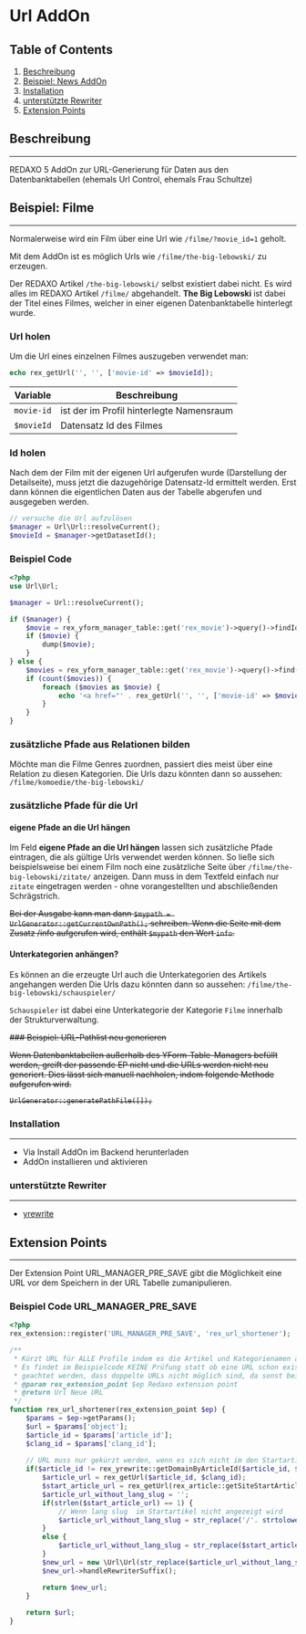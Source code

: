 Url AddOn
================================================================================
## Table of Contents
1. [Beschreibung](#beschreibung)
2. [Beispiel: News AddOn](#beispiel-news-addOn)
3. [Installation](#installation)
4. [unterstützte Rewriter](#unterstützte-rewriter)
5. [Extension Points](#extenstion_points)

## Beschreibung
--------------------------------------------------------------------------------
REDAXO 5 AddOn zur URL-Generierung für Daten aus den Datenbanktabellen (ehemals Url Control, ehemals Frau Schultze)

## Beispiel: Filme
--------------------------------------------------------------------------------
Normalerweise wird ein Film über eine Url wie `/filme/?movie_id=1` geholt.

Mit dem AddOn ist es möglich Urls wie `/filme/the-big-lebowski/` zu erzeugen.

Der REDAXO Artikel `/the-big-lebowski/` selbst existiert dabei nicht. Es wird alles im REDAXO Artikel `/filme/` abgehandelt.
**The Big Lebowski** ist dabei der Titel eines Filmes, welcher in einer eigenen Datenbanktabelle hinterlegt wurde. 

### Url holen 
Um die Url eines einzelnen Filmes auszugeben verwendet man:

```php
echo rex_getUrl('', '', ['movie-id' => $movieId]);
```

| Variable         | Beschreibung                 |
| ---------------- | ---------------------------- |
| `movie-id` | ist der im Profil hinterlegte Namensraum |
| `$movieId`    | Datensatz Id des Filmes |


### Id holen 
Nach dem der Film mit der eigenen Url aufgerufen wurde (Darstellung der Detailseite), muss jetzt die dazugehörige Datensatz-Id ermittelt werden. Erst dann können die eigentlichen Daten aus der Tabelle abgerufen und ausgegeben werden.

```php
// versuche die Url aufzulösen
$manager = Url\Url::resolveCurrent();
$movieId = $manager->getDatasetId();
```

### Beispiel Code

```php
<?php
use Url\Url;

$manager = Url::resolveCurrent();

if ($manager) {
    $movie = rex_yform_manager_table::get('rex_movie')->query()->findId($manager->getDatasetId());
    if ($movie) {
        dump($movie);
    }
} else {
    $movies = rex_yform_manager_table::get('rex_movie')->query()->find();
    if (count($movies)) {
        foreach ($movies as $movie) {
            echo '<a href="' . rex_getUrl('', '', ['movie-id' => $movie->getId()]) . '">' . $movie->getValue('title') . '</a>';
        }
    }
}
```

### zusätzliche Pfade aus Relationen bilden

Möchte man die Filme Genres zuordnen, passiert dies meist über eine Relation zu diesen Kategorien.
Die Urls dazu könnten dann so aussehen: `/filme/komoedie/the-big-lebowski/`
 

### zusätzliche Pfade für die Url

#### eigene Pfade an die Url hängen

Im Feld **eigene Pfade an die Url hängen** lassen sich zusätzliche Pfade eintragen, die als gültige Urls verwendet werden können. So ließe sich beispielsweise bei einem Film noch eine zusätzliche Seite über `/filme/the-big-lebowski/zitate/` anzeigen. Dann muss in dem Textfeld einfach nur `zitate` eingetragen werden - ohne vorangestellten und abschließenden Schrägstrich.

<del>Bei der Ausgabe kann man dann `$mypath = UrlGenerator::getCurrentOwnPath();` schreiben. Wenn die Seite mit dem Zusatz /info aufgerufen wird, enthält `$mypath` den Wert `info`.</del>


#### Unterkategorien anhängen?

Es können an die erzeugte Url auch die Unterkategorien des Artikels angehangen werden
Die Urls dazu könnten dann so aussehen: `/filme/the-big-lebowski/schauspieler/`

`Schauspieler` ist dabei eine Unterkategorie der Kategorie `Filme` innerhalb der Strukturverwaltung.

<del>
### Beispiel: URL-Pathlist neu generieren

Wenn Datenbanktabellen außerhalb des YForm-Table-Managers befüllt werden, greift der passende EP nicht und die URLs werden nicht neu generiert. Dies lässt sich manuell nachholen, indem folgende Methode aufgerufen wird.

```
UrlGenerator::generatePathFile([]);
```
</del>

### Installation
--------------------------------------------------------------------------------
* Via Install AddOn im Backend herunterladen
* AddOn installieren und aktivieren


### unterstützte Rewriter
--------------------------------------------------------------------------------
* [yrewrite](https://github.com/yakamara/redaxo_yrewrite)


## Extension Points
--------------------------------------------------------------------------------

Der Extension Point URL_MANAGER_PRE_SAVE gibt die Möglichkeit eine URL vor dem Speichern in der URL Tabelle zumanipulieren.

### Beispiel Code URL_MANAGER_PRE_SAVE

```php
<?php
rex_extension::register('URL_MANAGER_PRE_SAVE', 'rex_url_shortener');

/**
 * Kürzt URL für ALLE Profile indem es die Artikel und Kategorienamen aus der URL entfernt.
 * Es findet im Beispielcode KEINE Prüfung statt ob eine URL schon existiert. Beim Erstellen der Profile muss darauf
 * geachtet werden, dass doppelte URLs nicht möglich sind, da sonst beim Speichern ein Fatal Error geworfen wird.
 * @param rex_extension_point $ep Redaxo extension point
 * @return Url Neue URL
 */
function rex_url_shortener(rex_extension_point $ep) {
	$params = $ep->getParams();
	$url = $params['object'];
	$article_id = $params['article_id'];
	$clang_id = $params['clang_id'];
	
	// URL muss nur gekürzt werden, wenn es sich nicht im den Startartikel der Domain handelt
	if($article_id != rex_yrewrite::getDomainByArticleId($article_id, $clang_id)->getStartId()) {
		$article_url = rex_getUrl($article_id, $clang_id);
		$start_article_url = rex_getUrl(rex_article::getSiteStartArticleId(), $clang_id);
		$article_url_without_lang_slug = '';
		if(strlen($start_article_url) == 1) {
            // Wenn lang slug  im Startartikel nicht angezeigt wird
			$article_url_without_lang_slug = str_replace('/'. strtolower(rex_clang::get($clang_id)->getCode()) .'/', '/', $article_url);
		}
		else {
			$article_url_without_lang_slug = str_replace($start_article_url, '/', $article_url);
		}
		$new_url = new \Url\Url(str_replace($article_url_without_lang_slug, '/', $url->__toString()));
		$new_url->handleRewriterSuffix();

		return $new_url;
	}
	
	return $url;
}
```
